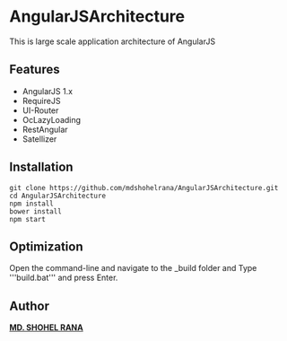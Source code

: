 # AngularJSArchitecture
This is large scale application architecture of AngularJS

## Features
- AngularJS 1.x
- RequireJS
- UI-Router
- OcLazyLoading
- RestAngular
- Satellizer

## Installation
```
git clone https://github.com/mdshohelrana/AngularJSArchitecture.git
cd AngularJSArchitecture
npm install
bower install
npm start
```

## Optimization
Open the command-line and navigate to the _build folder and Type '''build.bat''' and press Enter. 

## Author
**[MD. SHOHEL RANA](https://github.com/mdshohelrana/aboutme)**
